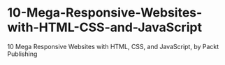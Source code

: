 


# 10-Mega-Responsive-Websites-with-HTML-CSS-and-JavaScript
10 Mega Responsive Websites with HTML, CSS, and JavaScript, by Packt Publishing
